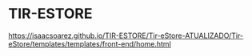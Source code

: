 # TIR-ESTORE


 https://isaacsoarez.github.io/TIR-ESTORE/Tir-eStore-ATUALIZADO/Tir-eStore/templates/templates/front-end/home.html

